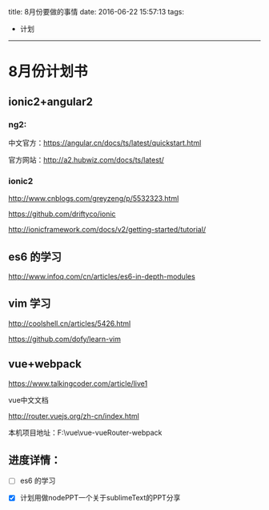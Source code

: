 title: 8月份要做的事情
date: 2016-06-22 15:57:13
tags:
  - 计划
---

# 8月份计划书

## ionic2+angular2

### ng2:

中文官方：https://angular.cn/docs/ts/latest/quickstart.html

官方网站：http://a2.hubwiz.com/docs/ts/latest/

### ionic2

http://www.cnblogs.com/greyzeng/p/5532323.html

https://github.com/driftyco/ionic

http://ionicframework.com/docs/v2/getting-started/tutorial/


## es6 的学习

http://www.infoq.com/cn/articles/es6-in-depth-modules

## vim 学习



http://coolshell.cn/articles/5426.html

https://github.com/dofy/learn-vim

## vue+webpack

https://www.talkingcoder.com/article/live1

vue中文文档

http://router.vuejs.org/zh-cn/index.html

本机项目地址：F:\vue\vue-vueRouter-webpack

## 进度详情：

- [ ] es6 的学习
- [x] 计划用做nodePPT一个关于sublimeText的PPT分享

